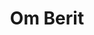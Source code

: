 ---
title: "Om Berit"
description: "Landskabsarkitekt og haverådgiver"
draft: true
bg_image: "images/garden.jpg"
---